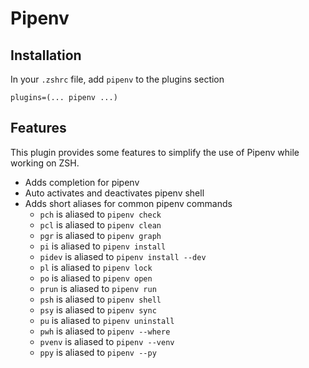 # Pipenv

## Installation
In your `.zshrc` file, add `pipenv` to the plugins section

```
plugins=(... pipenv ...)
```

## Features
This plugin provides some features to simplify the use of Pipenv while working on ZSH.
- Adds completion for pipenv
- Auto activates and deactivates pipenv shell
- Adds short aliases for common pipenv commands
  - `pch` is aliased to `pipenv check`
  - `pcl` is aliased to `pipenv clean`
  - `pgr` is aliased to `pipenv graph`
  - `pi` is aliased to `pipenv install`
  - `pidev` is aliased to `pipenv install --dev`
  - `pl` is aliased to `pipenv lock`
  - `po` is aliased to `pipenv open`
  - `prun` is aliased to `pipenv run`
  - `psh` is aliased to `pipenv shell`
  - `psy` is aliased to `pipenv sync`
  - `pu` is aliased to `pipenv uninstall`
  - `pwh` is aliased to `pipenv --where`
  - `pvenv` is aliased to `pipenv --venv`
  - `ppy` is aliased to `pipenv --py`
